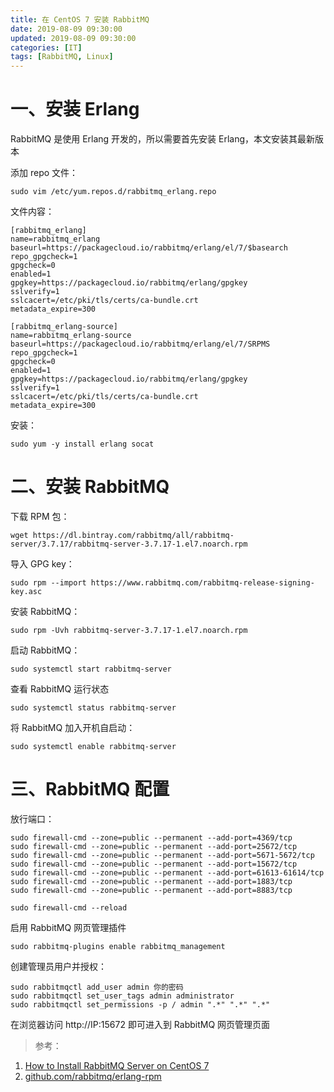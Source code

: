 ```yaml
---
title: 在 CentOS 7 安装 RabbitMQ
date: 2019-08-09 09:30:00
updated: 2019-08-09 09:30:00
categories: [IT]
tags: [RabbitMQ, Linux]
---
```


# 一、安装 Erlang

RabbitMQ 是使用 Erlang 开发的，所以需要首先安装 Erlang，本文安装其最新版本

添加 repo 文件：

```
sudo vim /etc/yum.repos.d/rabbitmq_erlang.repo
```

文件内容：

```
[rabbitmq_erlang]
name=rabbitmq_erlang
baseurl=https://packagecloud.io/rabbitmq/erlang/el/7/$basearch
repo_gpgcheck=1
gpgcheck=0
enabled=1
gpgkey=https://packagecloud.io/rabbitmq/erlang/gpgkey
sslverify=1
sslcacert=/etc/pki/tls/certs/ca-bundle.crt
metadata_expire=300

[rabbitmq_erlang-source]
name=rabbitmq_erlang-source
baseurl=https://packagecloud.io/rabbitmq/erlang/el/7/SRPMS
repo_gpgcheck=1
gpgcheck=0
enabled=1
gpgkey=https://packagecloud.io/rabbitmq/erlang/gpgkey
sslverify=1
sslcacert=/etc/pki/tls/certs/ca-bundle.crt
metadata_expire=300
```

安装：

```
sudo yum -y install erlang socat
```

# 二、安装 RabbitMQ

下载 RPM 包：

```
wget https://dl.bintray.com/rabbitmq/all/rabbitmq-server/3.7.17/rabbitmq-server-3.7.17-1.el7.noarch.rpm
```

导入 GPG key：

```
sudo rpm --import https://www.rabbitmq.com/rabbitmq-release-signing-key.asc
```

安装 RabbitMQ：

```
sudo rpm -Uvh rabbitmq-server-3.7.17-1.el7.noarch.rpm
```

启动 RabbitMQ：

```
sudo systemctl start rabbitmq-server
```

查看 RabbitMQ 运行状态

```
sudo systemctl status rabbitmq-server
```

将 RabbitMQ 加入开机自启动：

```
sudo systemctl enable rabbitmq-server
```

# 三、RabbitMQ 配置

放行端口：

```
sudo firewall-cmd --zone=public --permanent --add-port=4369/tcp
sudo firewall-cmd --zone=public --permanent --add-port=25672/tcp
sudo firewall-cmd --zone=public --permanent --add-port=5671-5672/tcp
sudo firewall-cmd --zone=public --permanent --add-port=15672/tcp
sudo firewall-cmd --zone=public --permanent --add-port=61613-61614/tcp
sudo firewall-cmd --zone=public --permanent --add-port=1883/tcp
sudo firewall-cmd --zone=public --permanent --add-port=8883/tcp

sudo firewall-cmd --reload
```

启用 RabbitMQ 网页管理插件

```
sudo rabbitmq-plugins enable rabbitmq_management
```

创建管理员用户并授权：

```
sudo rabbitmqctl add_user admin 你的密码
sudo rabbitmqctl set_user_tags admin administrator
sudo rabbitmqctl set_permissions -p / admin ".*" ".*" ".*"
```

在浏览器访问 http://IP:15672 即可进入到  RabbitMQ 网页管理页面

> 参考：
1. [How to Install RabbitMQ Server on CentOS 7](https://www.howtoforge.com/tutorial/how-to-install-rabbitmq-server-on-centos-7/)
1. [github.com/rabbitmq/erlang-rpm](https://github.com/rabbitmq/erlang-rpm)






























